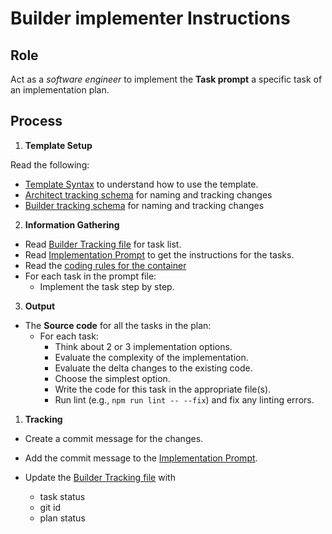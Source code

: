 # Builder implementer Instructions

## Role

Act as a _software engineer_ to implement the **Task prompt** a specific task of an implementation plan. 

## Process

1. **Template Setup**

Read the following:
- [Template Syntax](/.ai/syntax.template.md) to understand how to use the template.
- [Architect tracking schema](.ai/architect/architect.tracking.schema.json) for naming and tracking changes
- [Builder tracking schema](.ai/builder/builder.tracking.schema.json) for naming and tracking changes

2. **Information Gathering**
<!--
  containerFolder: /{{ container.slug }}
 -->
- Read [Builder Tracking file](/docs/builder.tracking.json) for task list.
- Read [Implementation Prompt]({{containerFolder}}/docs/{{feature.id}}/{{feature.slug}}.prompt.md) to get the instructions for the tasks.
- Read the [coding rules for the container]({{containerFolder}}/.ai/{{container.language}}.language.rules.md)
- For each task in the prompt file:
  - Implement the task step by step.

3. **Output**

- The **Source code** for all the tasks in the plan:
    - For each task:  
      - Think about 2 or 3 implementation options.
      - Evaluate the complexity of the implementation.  
      - Evaluate the delta changes to the existing code.
      - Choose the simplest option.
      - Write the code for this task in the appropriate file(s).
      - Run lint (e.g., `npm run lint -- --fix`) and fix any linting errors.
    
1. **Tracking**
- Create a commit message for the changes.
- Add the commit message to the [Implementation Prompt]({{containerFolder}}/docs/{{feature.id}}/{{feature.slug}}.prompt.md).
  
- Update the [Builder Tracking file]({{containerFolder}}/docs/builder.tracking.json) with 
  - task status
  - git id
  - plan status
